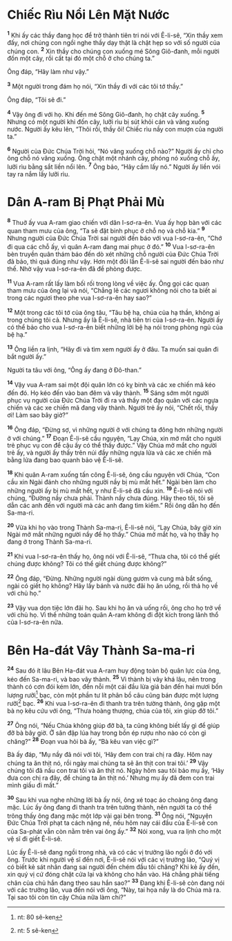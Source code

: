 # Chiếc Rìu Nổi Lên Mặt Nước

<sup><b>1</b></sup> Khi ấy các thầy đang học để trở thành tiên tri nói với Ê-li-sê, “Xin thầy xem đấy, nơi chúng con ngồi nghe thầy dạy thật là chật hẹp so với số người của chúng con. <sup><b>2</b></sup> Xin thầy cho chúng con xuống mé Sông Giô-đanh, mỗi người đốn một cây, rồi cất tại đó một chỗ ở cho chúng ta.”

Ông đáp, “Hãy làm như vậy.”

<sup><b>3</b></sup> Một người trong đám họ nói, “Xin thầy đi với các tôi tớ thầy.”

Ông đáp, “Tôi sẽ đi.”

<sup><b>4</b></sup> Vậy ông đi với họ. Khi đến mé Sông Giô-đanh, họ chặt cây xuống. <sup><b>5</b></sup> Nhưng có một người khi đốn cây, lưỡi rìu bị sút khỏi cán và văng xuống nước. Người ấy kêu lên, “Thôi rồi, thầy ôi! Chiếc rìu nầy con mượn của người ta.”

<sup><b>6</b></sup> Người của Ðức Chúa Trời hỏi, “Nó văng xuống chỗ nào?” Người ấy chỉ cho ông chỗ nó văng xuống. Ông chặt một nhánh cây, phóng nó xuống chỗ ấy, lưỡi rìu bằng sắt liền nổi lên. <sup><b>7</b></sup> Ông bảo, “Hãy cầm lấy nó.” Người ấy liền vói tay ra nắm lấy lưỡi rìu.

# Dân A-ram Bị Phạt Phải Mù

<sup><b>8</b></sup> Thuở ấy vua A-ram giao chiến với dân I-sơ-ra-ên. Vua ấy họp bàn với các quan tham mưu của ông, “Ta sẽ đặt binh phục ở chỗ nọ và chỗ kia.” <sup><b>9</b></sup> Nhưng người của Ðức Chúa Trời sai người đến báo với vua I-sơ-ra-ên, “Chớ đi qua các chỗ ấy, vì quân A-ram đang mai phục ở đó.” <sup><b>10</b></sup> Vua I-sơ-ra-ên bèn truyền quân thám báo đến dò xét những chỗ người của Ðức Chúa Trời đã bảo, thì quả đúng như vậy. Hơn một đôi lần Ê-li-sê sai người đến báo như thế. Nhờ vậy vua I-sơ-ra-ên đã đề phòng được.

<sup><b>11</b></sup> Vua A-ram rất lấy làm bối rối trong lòng về việc ấy. Ông gọi các quan tham mưu của ông lại và nói, “Chẳng lẽ các ngươi không nói cho ta biết ai trong các ngươi theo phe vua I-sơ-ra-ên hay sao?”

<sup><b>12</b></sup> Một trong các tôi tớ của ông tâu, “Tâu bệ hạ, chúa của hạ thần, không ai trong chúng tôi cả. Nhưng ấy là Ê-li-sê, nhà tiên tri của I-sơ-ra-ên. Người ấy có thể bảo cho vua I-sơ-ra-ên biết những lời bệ hạ nói trong phòng ngủ của bệ hạ.”

<sup><b>13</b></sup> Ông liền ra lịnh, “Hãy đi và tìm xem người ấy ở đâu. Ta muốn sai quân đi bắt người ấy.”

Người ta tâu với ông, “Ông ấy đang ở Ðô-than.”

<sup><b>14</b></sup> Vậy vua A-ram sai một đội quân lớn có kỵ binh và các xe chiến mã kéo đến đó. Họ kéo đến vào ban đêm và vây thành. <sup><b>15</b></sup> Sáng sớm một người phục vụ người của Ðức Chúa Trời đi ra và thấy một đạo quân với các ngựa chiến và các xe chiến mã đang vây thành. Người trẻ ấy nói, “Chết rồi, thầy ơi! Làm sao bây giờ?”

<sup><b>16</b></sup> Ông đáp, “Ðừng sợ, vì những người ở với chúng ta đông hơn những người ở với chúng.” <sup><b>17</b></sup> Ðoạn Ê-li-sê cầu nguyện, “Lạy Chúa, xin mở mắt cho người trẻ phục vụ con để cậu ấy có thể thấy được.” Vậy Chúa mở mắt cho người trẻ ấy, và người ấy thấy trên núi đầy những ngựa lửa và các xe chiến mã bằng lửa đang bao quanh bảo vệ Ê-li-sê.

<sup><b>18</b></sup> Khi quân A-ram xuống tấn công Ê-li-sê, ông cầu nguyện với Chúa, “Con cầu xin Ngài đánh cho những người nầy bị mù mắt hết.” Ngài bèn làm cho những người ấy bị mù mắt hết, y như Ê-li-sê đã cầu xin. <sup><b>19</b></sup> Ê-li-sê nói với chúng, “Ðường nầy chưa phải. Thành nầy chưa đúng. Hãy theo tôi, tôi sẽ dẫn các anh đến với người mà các anh đang tìm kiếm.” Rồi ông dẫn họ đến Sa-ma-ri.

<sup><b>20</b></sup> Vừa khi họ vào trong Thành Sa-ma-ri, Ê-li-sê nói, “Lạy Chúa, bây giờ xin Ngài mở mắt những người nầy để họ thấy.” Chúa mở mắt họ, và họ thấy họ đang ở trong Thành Sa-ma-ri.

<sup><b>21</b></sup> Khi vua I-sơ-ra-ên thấy họ, ông nói với Ê-li-sê, “Thưa cha, tôi có thể giết chúng được không? Tôi có thể giết chúng được không?”

<sup><b>22</b></sup> Ông đáp, “Ðừng. Những người ngài dùng gươm và cung mà bắt sống, ngài có giết họ không? Hãy lấy bánh và nước đãi họ ăn uống, rồi thả họ về với chủ họ.”

<sup><b>23</b></sup> Vậy vua dọn tiệc lớn đãi họ. Sau khi họ ăn và uống rồi, ông cho họ trở về với chủ họ. Vì thế những toán quân A-ram không đi đột kích trong lãnh thổ của I-sơ-ra-ên nữa.

# Bên Ha-đát Vây Thành Sa-ma-ri

<sup><b>24</b></sup> Sau đó ít lâu Bên Ha-đát vua A-ram huy động toàn bộ quân lực của ông, kéo đến Sa-ma-ri, và bao vây thành. <sup><b>25</b></sup> Vì thành bị vây khá lâu, nên trong thành có cơn đói kém lớn, đến nỗi một cái đầu lừa giá bán đến hai mươi bốn lượng rưỡi[^1-44f30a55-977c-4f59-b05a-671558b5a3b3] bạc, còn một phần tư lít phân bồ câu cũng bán được một lượng rưỡi[^2-44f30a55-977c-4f59-b05a-671558b5a3b3] bạc. <sup><b>26</b></sup> Khi vua I-sơ-ra-ên đi thanh tra trên tường thành, ông gặp một bà nọ kêu cứu với ông, “Thưa hoàng thượng, chúa của tôi, xin giúp đỡ tôi.”

<sup><b>27</b></sup> Ông nói, “Nếu Chúa không giúp đỡ bà, ta cũng không biết lấy gì để giúp đỡ bà bây giờ. Ở sân đập lúa hay trong bồn ép rượu nho nào có còn gì chăng?” <sup><b>28</b></sup> Ðoạn vua hỏi bà ấy, “Bà kêu van việc gì?”

Bà ấy đáp, “Mụ nầy đã nói với tôi, ‘Hãy đem con trai chị ra đây. Hôm nay chúng ta ăn thịt nó, rồi ngày mai chúng ta sẽ ăn thịt con trai tôi.’ <sup><b>29</b></sup> Vậy chúng tôi đã nấu con trai tôi và ăn thịt nó. Ngày hôm sau tôi bảo mụ ấy, ‘Hãy đưa con chị ra đây, để chúng ta ăn thịt nó.’ Nhưng mụ ấy đã đem con trai mình giấu đi mất.”

<sup><b>30</b></sup> Sau khi vua nghe những lời bà ấy nói, ông xé toạc áo choàng ông đang mặc. Lúc ấy ông đang đi thanh tra trên tường thành, nên người ta có thể trông thấy ông đang mặc một lớp vải gai bên trong. <sup><b>31</b></sup> Ông nói, “Nguyện Ðức Chúa Trời phạt ta cách nặng nề, nếu hôm nay cái đầu của Ê-li-sê con của Sa-phát vẫn còn nằm trên vai ông ấy.” <sup><b>32</b></sup> Nói xong, vua ra lịnh cho một vệ sĩ đi giết Ê-li-sê.

Lúc ấy Ê-li-sê đang ngồi trong nhà, và có các vị trưởng lão ngồi ở đó với ông. Trước khi người vệ sĩ đến nơi, Ê-li-sê nói với các vị trưởng lão, “Quý vị có biết kẻ sát nhân đang sai người đến chém đầu tôi chăng? Khi kẻ ấy đến, xin quý vị cứ đóng chặt cửa lại và không cho hắn vào. Há chẳng phải tiếng chân của chủ hắn đang theo sau hắn sao?” <sup><b>33</b></sup> Ðang khi Ê-li-sê còn đang nói với các trưởng lão, vua đến nói với ông, “Này, tai họa nầy là do Chúa mà ra. Tại sao tôi còn tin cậy Chúa nữa làm chi?”

[^1-44f30a55-977c-4f59-b05a-671558b5a3b3]: nt: 80 sê-ken

[^2-44f30a55-977c-4f59-b05a-671558b5a3b3]: nt: 5 sê-ken
